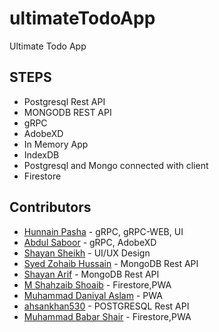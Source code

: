# ultimateTodoApp 
Ultimate Todo App  

## STEPS

* Postgresql Rest API
* MONGODB REST API
* gRPC
* AdobeXD
* In Memory App
* IndexDB
* Postgresql and Mongo connected with client
* Firestore

## Contributors
* [Hunnain Pasha](/hunnain) - gRPC, gRPC-WEB, UI
* [Abdul Saboor](github.com/developerking123) - gRPC, AdobeXD
* [Shayan Sheikh](github.com/shayan6) - UI/UX Design
* [Syed Zohaib Hussain](github.com/RoxasZohbi) - MongoDB Rest API
* [Shayan Arif](github.com/mshayanabbasi) - MongoDB Rest API
* [M Shahzaib Shoaib](github.com/mshahzaib101ed) - Firestore,PWA
* [Muhammad Daniyal Aslam](github.com/mdaniyalaslam) - PWA
* [ahsankhan530](github.com/ahsankhan530) - POSTGRESQL Rest API
* [Muhammad Babar Shair](github.com/babar7) - Firestore,PWA

